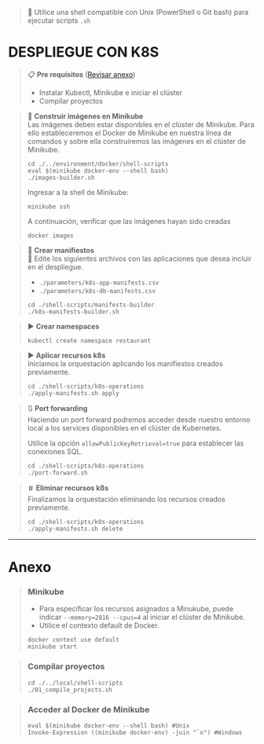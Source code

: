 > 📌 Utilice una shell compatible con Unix (PowerShell o Git bash) para ejecutar scripts `.sh`

# DESPLIEGUE CON K8S

> 📋 **Pre requisitos** ([Revisar anexo](#anexo))
> - Instalar Kubectl, Minikube e iniciar el clúster
> - Compilar proyectos

> 🔨 **Construir imágenes en Minikube**
> <br>Las imágenes deben estar disponibles en el clúster de Minikube. Para ello estableceremos el Docker de Minikube en
> nuestra línea de comandos y sobre ella construiremos las imágenes en el clúster de Minikube.
>
> ```shell script 
> cd ./../environment/docker/shell-scripts
> eval $(minikube docker-env --shell bash)
> ./images-builder.sh
> ```
> 
> Ingresar a la shell de Minikube:
> ```shell script
> minikube ssh
> ```
>
> A continuación, verificar que las imágenes hayan sido creadas
> ```shell script
> docker images
> ```

> 🔧 **Crear manifiestos**
> <br>📄 Edite los siguientes archivos con las aplicaciones que desea incluir en el despliegue. 
> - `./parameters/k8s-app-manifests.csv`
> - `./parameters/k8s-db-manifests.csv`
> ```shell script
> cd ./shell-scripts/manifests-builder
> ./k8s-manifests-builder.sh
> ```

> ▶️ **Crear namespaces**
> ```shell script 
> kubectl create namespace restaurant
> ```

> ▶️ **Aplicar recursos k8s**
> <br> Iniciamos la orquestación aplicando los manifiestos creados previamente.
> ```shell script 
> cd ./shell-scripts/k8s-operations
> ./apply-manifests.sh apply
> ```

> 🔃 **Port forwarding**
> <br> Haciendo un port forward podremos acceder desde nuestro entorno local a los services disponibles en el clúster de Kubernetes.
>
> Utilice la opción `allowPublicKeyRetrieval=true` para establecer las conexiones SQL.
> 
> ```shell script 
> cd ./shell-scripts/k8s-operations
> ./port-forward.sh
> ```

> ⏸️ **Eliminar recursos k8s**
> <br> Finalizamos la orquestación eliminando los recursos creados previamente.
> ```shell script 
> cd ./shell-scripts/k8s-operations
> ./apply-manifests.sh delete
> ```

---

# Anexo

> ### Minikube
> - Para especificar los recursos asignados a Minukube, puede indicar `--memory=2816 --cpus=4` al iniciar el clúster de Minikube.
> - Utilice el contexto default de Docker.
> ```shell script
> docker context use default
> minikube start
> ```

> ### Compilar proyectos
> ```shell script 
> cd ./../local/shell-scripts
> ./01_compile_projects.sh
> ```

> ### Acceder al Docker de Minikube
> ```shell script 
> eval $(minikube docker-env --shell bash) #Unix
> Invoke-Expression ((minikube docker-env) -join "`n") #Windows
> ```


